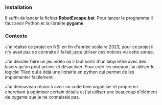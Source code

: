 ### **Installation**

Il suffit de lancer le fichier **RobotEscape.bat**.
Pour lancer le programme il faut avoir Python et la librairie **pygame**

### **Contexte**

J'ai réalisé ce projet en NSI en fin d'année scolaire 2023, pour ce projet il n'y avait pas de contraite il fallait juste utiliser des notions vu cette année.

J'ai décider faire un jeu vidéo où il faut sortir d'un labyrinthe avec des lasers qu'on peut activer et désactiver. Pour crée les niveaux j'ai utiliser le logiciel Tiled qui à déjà une librairie en python qui permet de les implémenter facilement. 

J'ai denouveau réussi à avoir un code bien organiser et propre en cherchant à optimiser certain détails et j'ai utiliser une beaucoup d'élément de pygame que je ne connaisais pas.